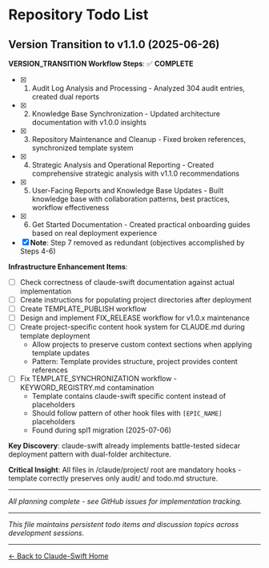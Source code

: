 # Repository Todo List

## Version Transition to v1.1.0 (2025-06-26)

**VERSION_TRANSITION Workflow Steps**: ✅ **COMPLETE**
- [x] 1. Audit Log Analysis and Processing - Analyzed 304 audit entries, created dual reports
- [x] 2. Knowledge Base Synchronization - Updated architecture documentation with v1.0.0 insights
- [x] 3. Repository Maintenance and Cleanup - Fixed broken references, synchronized template system
- [x] 4. Strategic Analysis and Operational Reporting - Created comprehensive strategic analysis with v1.1.0 recommendations
- [x] 5. User-Facing Reports and Knowledge Base Updates - Built knowledge base with collaboration patterns, best practices, workflow effectiveness
- [x] 6. Get Started Documentation - Created practical onboarding guides based on real deployment experience
- [x] **Note**: Step 7 removed as redundant (objectives accomplished by Steps 4-6)

**Infrastructure Enhancement Items**:
- [ ] Check correctness of claude-swift documentation against actual implementation
- [ ] Create instructions for populating project directories after deployment
- [ ] Create TEMPLATE_PUBLISH workflow
- [ ] Design and implement FIX_RELEASE workflow for v1.0.x maintenance
- [ ] Create project-specific content hook system for CLAUDE.md during template deployment
  - Allow projects to preserve custom context sections when applying template updates
  - Pattern: Template provides structure, project provides content references
- [ ] Fix TEMPLATE_SYNCHRONIZATION workflow - KEYWORD_REGISTRY.md contamination
  - Template contains claude-swift specific content instead of placeholders
  - Should follow pattern of other hook files with `[EPIC_NAME]` placeholders
  - Found during spl1 migration (2025-07-06)


**Key Discovery**: claude-swift already implements battle-tested sidecar deployment pattern with dual-folder architecture.

**Critical Insight**: All files in /claude/project/ root are mandatory hooks - template correctly preserves only audit/ and todo.md structure.

---

*All planning complete - see GitHub issues for implementation tracking.*

---

*This file maintains persistent todo items and discussion topics across development sessions.*

---

[← Back to Claude-Swift Home](../../README.md)